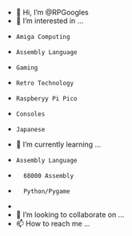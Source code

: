 - 👋 Hi, I’m @RPGoogles
- 👀 I’m interested in ...
-     Amiga Computing
-     Assembly Language
-     Gaming
-     Retro Technology
-     Raspberyy Pi Pico
-     Consoles
-     Japanese
- 🌱 I’m currently learning ...
-     Assembly Language
-       68000 Assembly
-       Python/Pygame
-       
- 💞️ I’m looking to collaborate on ...
- 📫 How to reach me ...

<!---
RPGoogles/RPGoogles is a ✨ special ✨ repository because its `README.md` (this file) appears on your GitHub profile.
You can click the Preview link to take a look at your changes.
--->
